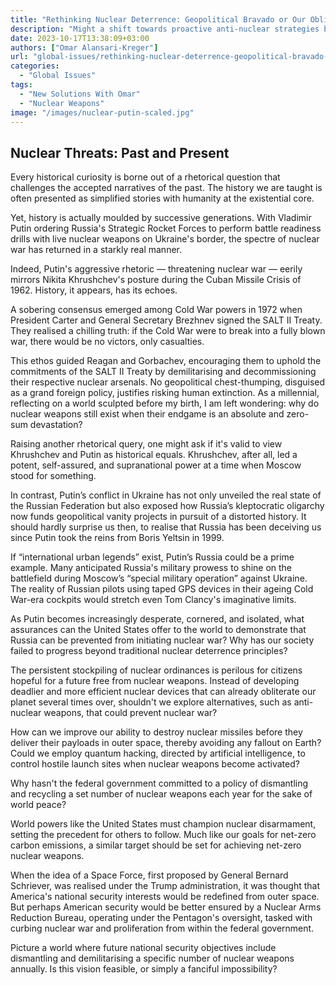 ```yaml
---
title: "Rethinking Nuclear Deterrence: Geopolitical Bravado or Our Obligation Towards Peace?"
description: "Might a shift towards proactive anti-nuclear strategies become the key to future global security, given Putin's revival of Cold War threats?"
date: 2023-10-17T13:38:09+03:00
authors: ["Omar Alansari-Kreger"]
url: "global-issues/rethinking-nuclear-deterrence-geopolitical-bravado-or-our-obligation-towards-peace"
categories: 
  - "Global Issues"
tags: 
  - "New Solutions With Omar"
  - "Nuclear Weapons"
image: "/images/nuclear-putin-scaled.jpg"
---
```

## Nuclear Threats: Past and Present

Every historical curiosity is borne out of a rhetorical question that challenges the accepted narratives of the past. The history we are taught is often presented as simplified stories with humanity at the existential core. 

Yet, history is actually moulded by successive generations. With Vladimir Putin ordering Russia's Strategic Rocket Forces to perform battle readiness drills with live nuclear weapons on Ukraine's border, the spectre of nuclear war has returned in a starkly real manner.

Indeed, Putin's aggressive rhetoric — threatening nuclear war — eerily mirrors Nikita Khrushchev's posture during the Cuban Missile Crisis of 1962. History, it appears, has its echoes.

A sobering consensus emerged among Cold War powers in 1972 when President Carter and General Secretary Brezhnev signed the SALT II Treaty. They realised a chilling truth: if the Cold War were to break into a fully blown war, there would be no victors, only casualties.

This ethos guided Reagan and Gorbachev, encouraging them to uphold the commitments of the SALT II Treaty by demilitarising and decommissioning their respective nuclear arsenals. No geopolitical chest-thumping, disguised as a grand foreign policy, justifies risking human extinction. As a millennial, reflecting on a world sculpted before my birth, I am left wondering: why do nuclear weapons still exist when their endgame is an absolute and zero-sum devastation?

Raising another rhetorical query, one might ask if it's valid to view Khrushchev and Putin as historical equals. Khrushchev, after all, led a potent, self-assured, and supranational power at a time when Moscow stood for something.

In contrast, Putin’s conflict in Ukraine has not only unveiled the real state of the Russian Federation but also exposed how Russia’s kleptocratic oligarchy now funds geopolitical vanity projects in pursuit of a distorted history. It should hardly surprise us then, to realise that Russia has been deceiving us since Putin took the reins from Boris Yeltsin in 1999.

If “international urban legends” exist, Putin’s Russia could be a prime example. Many anticipated Russia's military prowess to shine on the battlefield during Moscow’s “special military operation” against Ukraine. The reality of Russian pilots using taped GPS devices in their ageing Cold War-era cockpits would stretch even Tom Clancy's imaginative limits.

As Putin becomes increasingly desperate, cornered, and isolated, what assurances can the United States offer to the world to demonstrate that Russia can be prevented from initiating nuclear war? Why has our society failed to progress beyond traditional nuclear deterrence principles?

The persistent stockpiling of nuclear ordinances is perilous for citizens hopeful for a future free from nuclear weapons. Instead of developing deadlier and more efficient nuclear devices that can already obliterate our planet several times over, shouldn't we explore alternatives, such as anti-nuclear weapons, that could prevent nuclear war?

How can we improve our ability to destroy nuclear missiles before they deliver their payloads in outer space, thereby avoiding any fallout on Earth? Could we employ quantum hacking, directed by artificial intelligence, to control hostile launch sites when nuclear weapons become activated?

Why hasn't the federal government committed to a policy of dismantling and recycling a set number of nuclear weapons each year for the sake of world peace?

World powers like the United States must champion nuclear disarmament, setting the precedent for others to follow. Much like our goals for net-zero carbon emissions, a similar target should be set for achieving net-zero nuclear weapons.

When the idea of a Space Force, first proposed by General Bernard Schriever, was realised under the Trump administration, it was thought that America's national security interests would be redefined from outer space. But perhaps American security would be better ensured by a Nuclear Arms Reduction Bureau, operating under the Pentagon's oversight, tasked with curbing nuclear war and proliferation from within the federal government.

Picture a world where future national security objectives include dismantling and demilitarising a specific number of nuclear weapons annually. Is this vision feasible, or simply a fanciful impossibility?
